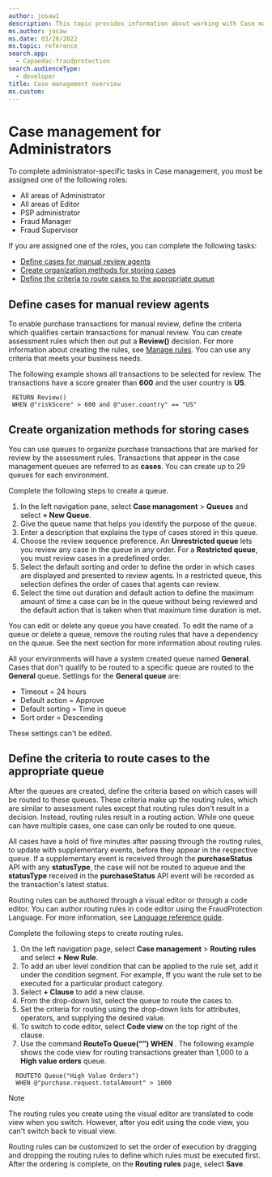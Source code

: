 ```yaml
---
author: josaw1
description: This topic provides information about working with Case management as an Administrator.
ms.author: josaw
ms.date: 03/28/2022
ms.topic: reference
search.app: 
  - Capaedac-fraudprotection
search.audienceType:
  - developer
title: Case management overview
ms.custom:
---
```


# Case management for Administrators

To complete administrator-specific tasks in Case management, you must be assigned one of the following roles:

- All areas of Administrator
- All areas of Editor
- PSP administrator
- Fraud Manager
- Fraud Supervisor

If you are assigned one of the roles, you can complete the following tasks:

- [Define cases for manual review agents](#review)
- [Create organization methods for storing cases](#store)
- [Define the criteria to route cases to the appropriate queue](#route)

## <a name="review"></a> Define cases for manual review agents
To enable purchase transactions for manual review, define the criteria which qualifies certain transactions for manual review. You can create assessment rules which then out put a **Review()** decision. For more information about creating the rules, see [Manage rules](rules.md). You can use any criteria that meets your business needs.

The following example shows all transactions to be selected for review. The transactions have a score greater than **600** and the user country is **US**. 

  ```
   RETURN Review()
   WHEN @"riskScore" > 600 and @"user.country" == "US"

  ```

## <a name="store"></a> Create organization methods for storing cases

You can use queues to organize purchase transactions that are marked for review by the assessment rules. Transactions that appear in the case management queues are referred to as **cases**. You can create up to 29 queues for each environment. 

Complete the following steps to create a queue.

1. In the left navigation pane, select **Case management** > **Queues** and select **+ New Queue**.
2. Give the queue name that helps you identify the purpose of the queue.
3. Enter a description that explains the type of cases stored in this queue.
4. Choose the review sequence preference. An **Unrestricted queue** lets you review any case in the queue in any order. For a **Restricted queue**, you must review cases in a predefined order.
5. Select the default sorting and order to define the order in which cases are displayed and presented to review agents. In a restricted queue, this selection defines the order of cases that agents can review. 
6. Select the time out duration and default action to define the maximum amount of time a case can be in the queue without being reviewed and the default action that is taken when that maximum time duration is met.

You can edit or delete any queue you have created. To edit the name of a queue or delete a queue, remove the routing rules that have a dependency on the queue. See the next section for more information about routing rules. 

All your environments will have a system created queue named **General**. Cases that don't qualify to be routed to a specific queue are routed to the **General** queue. Settings for the **General queue** are:

  - Timeout = 24 hours 
  - Default action = Approve
  - Default sorting = Time in queue
  - Sort order = Descending 
 
 These settings can't be edited.   

## <a name ="route"></a> Define the criteria to route cases to the appropriate queue

After the queues are created, define the criteria based on which cases will be routed to these queues. These criteria make up the routing rules, which are similar to assessment rules except that routing rules don't result in a decision. Instead, routing rules result in a routing action. While one queue can have multiple cases, one case can only be routed to one queue.

All cases have a hold of five minutes after passing through the routing rules, to update with supplementary events, before they appear in the respective queue. If a supplementary event is received through the **purchaseStatus** API with any **statusType**, the case will not be routed to aqueue and the **statusType** received in the **purchaseStatus** API event will be recorded as the transaction's latest status. 

Routing rules can be authored through a visual editor or through a code editor. You can author routing rules in code editor using the FraudProtection Language. For more information, see [Language reference guide](fpl-lang-ref.md).

Complete the following steps to create routing rules.

1. On the left navigation page, select **Case management** > **Routing rules** and select **+ New Rule**.
2. To add an uber level condition that can be applied to the rule set, add it under the condition segment. For example, ff you want the rule set to be executed for a particular product category.
3. Select **+ Clause** to add a new clause.
5. From the drop-down list, select the queue to route the cases to.
6. Set the criteria for routing using the drop-down lists for attributes, operators, and supplying the desired value.
7. To switch to code editor, select **Code view** on the top right of the clause. 
8. Use the command **RouteTo Queue(“<Queue name>”) WHEN <Condition>**. The following example shows the code view for routing transactions greater than 1,000 to a **High value orders** queue.

  ```
    ROUTETO Queue("High Value Orders")
    WHEN @"purchase.request.totalAmount" > 1000 
  ```
  
> [!NOTE]
> The routing rules you create using the visual editor are translated to code view when you switch. However, after you edit using the code view, you can't switch back to visual view.  

Routing rules can be customized to set the order of execution by dragging and dropping the routing rules to define which rules must be executed first. After the ordering is complete, on the **Routing rules** page, select **Save**.



